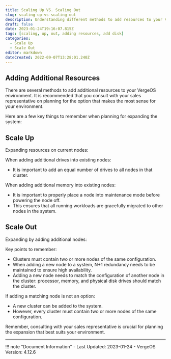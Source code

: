 ```yaml
---
title: Scaling Up VS. Scaling Out
slug: scaling-up-vs-scaling-out
description: Understanding different methods to add resources to your VergeOS environment
draft: false
date: 2023-01-24T19:16:07.815Z
tags: [scaling, up, out, adding resources, add disk]
categories:
  - Scale Up
  - Scale Out
editor: markdown
dateCreated: 2022-09-07T13:28:01.240Z
---
```


## Adding Additional Resources

There are several methods to add additional resources to your VergeOS environment. It is recommended that you consult with your sales representative on planning for the option that makes the most sense for your environment.

Here are a few key things to remember when planning for expanding the system:

## Scale Up

Expanding resources on current nodes:

When adding additional drives into existing nodes:
- It is important to add an equal number of drives to all nodes in that cluster. 

When adding additional memory into existing nodes:
- It is important to properly place a node into maintenance mode before powering the node off. 
- This ensures that all running workloads are gracefully migrated to other nodes in the system.

## Scale Out

Expanding by adding additional nodes:

Key points to remember:
- Clusters must contain two or more nodes of the same configuration.
- When adding a new node to a system, N+1 redundancy needs to be maintained to ensure high availability.
- Adding a new node needs to match the configuration of another node in the cluster: processor, memory, and physical disk drives should match the cluster.

If adding a matching node is not an option:
- A new cluster can be added to the system.
- However, every cluster must contain two or more nodes of the same configuration.

Remember, consulting with your sales representative is crucial for planning the expansion that best suits your environment.

---

!!! note "Document Information"
    - Last Updated: 2023-01-24
    - VergeOS Version: 4.12.6

